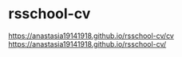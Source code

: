 # rsschool-cv

https://anastasia19141918.github.io/rsschool-cv/cv
https://anastasia19141918.github.io/rsschool-cv/
